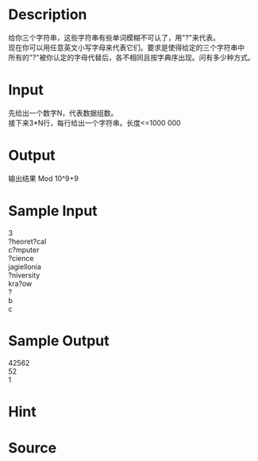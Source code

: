 
# Description

<div class="content"><div>给你三个字符串，这些字符串有些单词模糊不可认了，用&#34;?&#34;来代表。 </div>
<div>现在你可以用任意英文小写字母来代表它们。要求是使得给定的三个字符串中 </div>
<div>所有的&#34;?&#34;被你认定的字母代替后，各不相同且按字典序出现。问有多少种方式。 </div>
<div></div>
<p></p></div>

# Input

<div class="content"><div>先给出一个数字N，代表数据组数。 </div>
<div>
<div>接下来3*N行，每行给出一个字符串。长度&lt;=1000 000 </div>
<div></div>
</div>
<p></p></div>

# Output

<div class="content"><div>输出结果 Mod 10^9+9 </div>
<div>
<div></div>
</div>
<p></p></div>

# Sample Input

<div class="content"><span class="sampledata">3 <br/>
?heoret?cal <br/>
c?mputer <br/>
?cience <br/>
jagiellonia <br/>
?niversity <br/>
kra?ow <br/>
? <br/>
b <br/>
c </span></div>

# Sample Output

<div class="content"><span class="sampledata">42562 <br/>
52 <br/>
1</span></div>

# Hint

<div class="content"><p></p></div>

# Source

<div class="content"><p><a href="problemset.php?search="></a></p></div>

